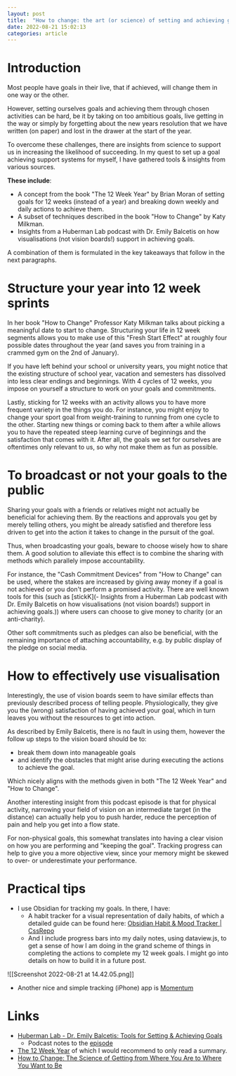 ```yaml
---
layout: post
title:  "How to change: the art (or science) of setting and achieving goals"
date: 2022-08-21 15:02:13
categories: article
---
```


# Introduction

Most people have goals in their live, that if achieved, will change them in one way or the other.

However, setting ourselves goals and achieving them through chosen activities can be hard, be it by taking on too ambitious goals, live getting in the way or simply by forgetting about the new years resolution that we have written (on paper) and lost in the drawer at the start of the year.

To overcome these challenges, there are insights from science to support us in increasing the likelihood of succeeding. In my quest to set up a goal achieving support systems for myself, I have gathered tools & insights from various sources.

**These include**:
- A concept from the book "The 12 Week Year" by Brian Moran of setting goals for 12 weeks (instead of a year) and breaking down weekly and daily actions to achieve them.
- A subset of techniques described in the book "How to Change" by Katy Milkman.
- Insights from a Huberman Lab podcast with Dr. Emily Balcetis on how visualisations (not vision boards!) support in achieving goals.

A combination of them is formulated in the key takeaways that follow in the next paragraphs.

# Structure your year into 12 week sprints

In her book "How to Change" Professor Katy Milkman talks about picking a meaningful date to start to change. Structuring your life in 12 week segments allows you to make use of this "Fresh Start Effect" at roughly four possible dates throughout the year (and saves you from training in a crammed gym on the 2nd of January). 

If you have left behind your school or university years, you might notice that the existing structure of school year, vacation and semesters has dissolved into less clear endings and beginnings. With 4 cycles of 12 weeks, you impose on yourself a structure to work on your goals and commitments.

Lastly, sticking for 12 weeks with an activity allows you to have more frequent variety in the things you do. For instance, you might enjoy to change your sport goal from weight-training to running from one cycle to the other. Starting new things or coming back to them after a while allows you to have the repeated steep learning curve of beginnings and the satisfaction that comes with it. After all, the goals we set for ourselves are oftentimes only relevant to us, so why not make them as fun as possible.

# To broadcast or not your goals to the public

Sharing your goals with a friends or relatives might not actually be beneficial for achieving them. By the reactions and approvals you get by merely telling others, you might be already satisfied and therefore less driven to get into the action it takes to change in the pursuit of the goal.

Thus, when broadcasting your goals, beware to choose wisely how to share them. A good solution to alleviate this effect is to combine the sharing with methods which parallely impose accountability.

For instance, the "Cash Commitment Devices" from "How to Change" can be used, where the stakes are increased by giving away money if a goal is not achieved or you don't perform a promised activity. There are well known tools for this (such as [stickK](- Insights from a Huberman Lab podcast with Dr. Emily Balcetis on how visualisations (not vision boards!) support in achieving goals.)) where users can choose to give money to charity (or an anti-charity).

Other soft commitments such as pledges can also be beneficial, with the remaining importance of attaching accountability, e.g. by public display of the pledge on social media.

# How to effectively use visualisation

Interestingly, the use of vision boards seem to have similar effects than previously described process of telling people. Physiologically, they give you the (wrong) satisfaction of having achieved your goal, which in turn leaves you without the resources to get into action. 

As described by Emily Balcetis, there is no fault in using them, however the follow up steps to the vision board should be to:
- break them down into manageable goals
- and identify the obstacles that might arise during executing the actions to achieve the goal.

Which nicely aligns with the methods given in both "The 12 Week Year" and "How to Change".

Another interesting insight from this podcast episode is that for physical activity, narrowing your field of vision on an intermediate target (in the distance) can actually help you to push harder, reduce the perception of pain and help you get into a flow state.

For non-physical goals, this somewhat translates into having a clear vision on how you are performing and "keeping the goal". Tracking progress can help to give you a more objective view, since your memory might be skewed to over- or underestimate your performance. 

# Practical tips 

- I use Obsidian for tracking my goals. In there, I have:
	- A habit tracker for a visual representation of daily habits, of which a detailed guide can be found here: [Obsidian Habit & Mood Tracker | CssRepo](https://cssrepo.com/lib/obsidian-habit--mood-tracker)
	- And I include progress bars into my daily notes, using dataview.js, to get a sense of how I am doing in the grand scheme of things in completing the actions to complete my 12 week goals. I might go into details on how to build it in a future post.

![[Screenshot 2022-08-21 at 14.42.05.png]]
- Another nice and simple tracking (iPhone) app is [Momentum](https://momentum.cc/)

# Links
- [Huberman Lab - Dr. Emily Balcetis: Tools for Setting & Achieving Goals](https://podcasts.apple.com/ch/podcast/huberman-lab/id1545953110?i=1000574615071)
	- Podcast notes to the [episode](https://podcastnotes.org/huberman-lab/episode-83-dr-emily-balcetis-tools-for-setting-achieving-goals-huberman-lab/)
- [The 12 Week Year](https://app.thestorygraph.com/books/b129fbf8-de98-4efe-abd2-c22013dd22a4) of which I would recommend to only read a summary.
- [How to Change: The Science of Getting from Where You Are to Where You Want to Be](https://app.thestorygraph.com/books/dca7d378-26bb-4a5f-bb8a-954343e3ded0)
